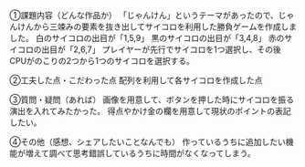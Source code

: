 ①課題内容（どんな作品か）
 「じゃんけん」というテーマがあったので、じゃんけんから三竦みの要素を抜き出してサイコロを利用した勝負ゲームを作成しました。
  白のサイコロの出目が「1,5,9」
  黒のサイコロの出目が「3,4,8」
  赤のサイコロの出目が「2,6,7」
  プレイヤーが先行でサイコロを1つ選択し、その後CPUがのこりの2つから1つのサイコロを選択する。

②工夫した点・こだわった点
 配列を利用して各サイコロを作成した点

③質問・疑問（あれば）
 画像を用意して、ボタンを押した時にサイコロを振る演出を入れてみたかった。
 得点やかけ金の欄を用意して現状のポイントの表記したい。

④その他（感想、シェアしたいことなんでも）
 作っているうちに追加したい機能が増えて調べて思考錯誤しているうちに時間がなくなってしまう。